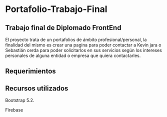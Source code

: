 # Portafolio-Trabajo-Final

## Trabajo final de Diplomado FrontEnd

El proyecto trata de un portafolios de ámbito profesional/personal, la finalidad del mismo es crear una pagina para poder contactar a Kevin jara o Sebastián cerda para poder solicitarlos en sus servicios según los intereses personales de alguna entidad o empresa que quiera contactarles.

## Requerimientos


## Recursos utilizados
Bootstrap 5.2.

Firebase

